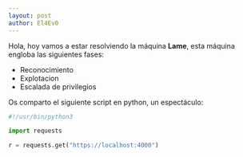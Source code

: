 ```yaml
---
layout: post
author: El4Ev0
---
```

Hola, hoy vamos a estar resolviendo la máquina **Lame**, esta máquina engloba las siguientes fases:

* Reconocimiento 
* Explotacion
* Escalada de privilegios

Os comparto el siguiente script en python, un espectáculo:

```python
#!/usr/bin/python3

import requests

r = requests.get("https://localhost:4000")



```
